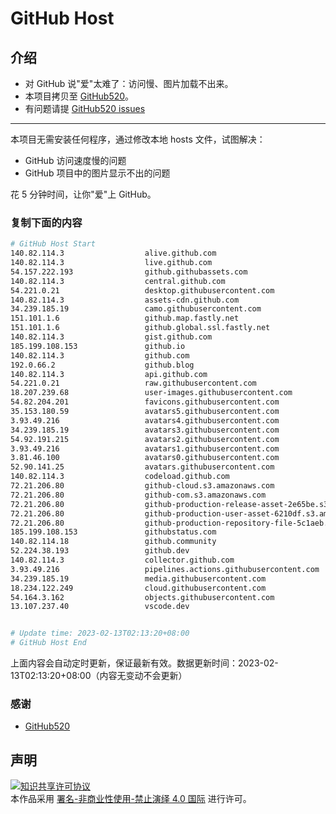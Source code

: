 # GitHub Host
## 介绍
- 对 GitHub 说"爱"太难了：访问慢、图片加载不出来。
- 本项目拷贝至 [GitHub520](https://github.com/521xueweihan/GitHub520)。
- 有问题请提 [GitHub520 issues](https://github.com/521xueweihan/GitHub520/issues/new)

---

本项目无需安装任何程序，通过修改本地 hosts 文件，试图解决：
- GitHub 访问速度慢的问题
- GitHub 项目中的图片显示不出的问题

花 5 分钟时间，让你"爱"上 GitHub。

### 复制下面的内容
```bash
# GitHub Host Start
140.82.114.3                  alive.github.com
140.82.114.3                  live.github.com
54.157.222.193                github.githubassets.com
140.82.114.3                  central.github.com
54.221.0.21                   desktop.githubusercontent.com
140.82.114.3                  assets-cdn.github.com
34.239.185.19                 camo.githubusercontent.com
151.101.1.6                   github.map.fastly.net
151.101.1.6                   github.global.ssl.fastly.net
140.82.114.3                  gist.github.com
185.199.108.153               github.io
140.82.114.3                  github.com
192.0.66.2                    github.blog
140.82.114.3                  api.github.com
54.221.0.21                   raw.githubusercontent.com
18.207.239.68                 user-images.githubusercontent.com
54.82.204.201                 favicons.githubusercontent.com
35.153.180.59                 avatars5.githubusercontent.com
3.93.49.216                   avatars4.githubusercontent.com
34.239.185.19                 avatars3.githubusercontent.com
54.92.191.215                 avatars2.githubusercontent.com
3.93.49.216                   avatars1.githubusercontent.com
3.81.46.100                   avatars0.githubusercontent.com
52.90.141.25                  avatars.githubusercontent.com
140.82.114.3                  codeload.github.com
72.21.206.80                  github-cloud.s3.amazonaws.com
72.21.206.80                  github-com.s3.amazonaws.com
72.21.206.80                  github-production-release-asset-2e65be.s3.amazonaws.com
72.21.206.80                  github-production-user-asset-6210df.s3.amazonaws.com
72.21.206.80                  github-production-repository-file-5c1aeb.s3.amazonaws.com
185.199.108.153               githubstatus.com
140.82.114.18                 github.community
52.224.38.193                 github.dev
140.82.114.3                  collector.github.com
3.93.49.216                   pipelines.actions.githubusercontent.com
34.239.185.19                 media.githubusercontent.com
18.234.122.249                cloud.githubusercontent.com
54.164.3.162                  objects.githubusercontent.com
13.107.237.40                 vscode.dev


# Update time: 2023-02-13T02:13:20+08:00
# GitHub Host End

```
上面内容会自动定时更新，保证最新有效。数据更新时间：2023-02-13T02:13:20+08:00（内容无变动不会更新）

### 感谢

- [GitHub520](https://github.com/521xueweihan/GitHub520)

## 声明
<a rel="license" href="https://creativecommons.org/licenses/by-nc-nd/4.0/deed.zh"><img alt="知识共享许可协议" style="border-width: 0" src="https://licensebuttons.net/l/by-nc-nd/4.0/88x31.png"></a><br>本作品采用 <a rel="license" href="https://creativecommons.org/licenses/by-nc-nd/4.0/deed.zh">署名-非商业性使用-禁止演绎 4.0 国际</a> 进行许可。